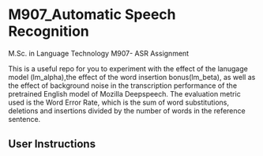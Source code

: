 # M907_Automatic Speech Recognition
M.Sc. in Language Technology M907- ASR Assignment

This is a useful repo for you to experiment with the effect of the lanugage model (lm_alpha),the effect of the word insertion bonus(lm_beta), as well as the effect of background noise in the transcription performance of the pretrained English model of Mozilla Deepspeech. The evaluation metric used is the Word Error Rate, which is the sum of word substitutions, deletions and insertions divided by the number of words in the reference sentence.

## User Instructions
